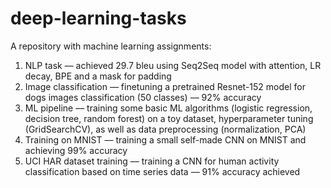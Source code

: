# deep-learning-tasks
A repository with machine learning assignments:

1. NLP task –– achieved 29.7 bleu using Seq2Seq model with attention, LR decay, BPE and a mask for padding
2. Image classification –– finetuning a pretrained Resnet-152 model for dogs images classification (50 classes) –– 92% accuracy
3. ML pipeline –– training some basic ML algorithms (logistic regression, decision tree, random forest) on a toy dataset, hyperparameter tuning (GridSearchCV), as well as data preprocessing (normalization, PCA)
4. Training on MNIST –– training a small self-made CNN on MNIST and achieving 99% accuracy
5. UCI HAR dataset training –– training a CNN for human activity classification based on time series data –– 91% accuracy achieved
